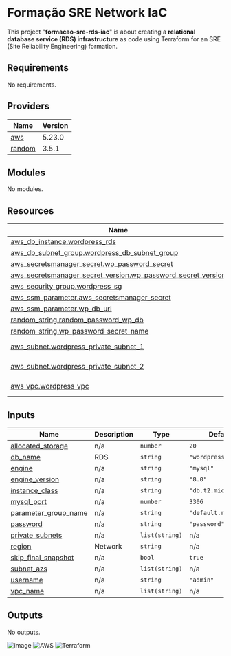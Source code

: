 # Formação SRE Network IaC

This project "**formacao-sre-rds-iac**" is about creating a **relational database service (RDS) infrastructure** as code using Terraform for an SRE (Site Reliability Engineering) formation.

## Requirements

No requirements.

## Providers

| Name | Version |
|------|---------|
| <a name="provider_aws"></a> [aws](#provider\_aws) | 5.23.0 |
| <a name="provider_random"></a> [random](#provider\_random) | 3.5.1 |

## Modules

No modules.

## Resources

| Name | Type |
|------|------|
| [aws_db_instance.wordpress_rds](https://registry.terraform.io/providers/hashicorp/aws/latest/docs/resources/db_instance) | resource |
| [aws_db_subnet_group.wordpress_db_subnet_group](https://registry.terraform.io/providers/hashicorp/aws/latest/docs/resources/db_subnet_group) | resource |
| [aws_secretsmanager_secret.wp_password_secret](https://registry.terraform.io/providers/hashicorp/aws/latest/docs/resources/secretsmanager_secret) | resource |
| [aws_secretsmanager_secret_version.wp_password_secret_version](https://registry.terraform.io/providers/hashicorp/aws/latest/docs/resources/secretsmanager_secret_version) | resource |
| [aws_security_group.wordpress_sg](https://registry.terraform.io/providers/hashicorp/aws/latest/docs/resources/security_group) | resource |
| [aws_ssm_parameter.aws_secretsmanager_secret](https://registry.terraform.io/providers/hashicorp/aws/latest/docs/resources/ssm_parameter) | resource |
| [aws_ssm_parameter.wp_db_url](https://registry.terraform.io/providers/hashicorp/aws/latest/docs/resources/ssm_parameter) | resource |
| [random_string.random_password_wp_db](https://registry.terraform.io/providers/hashicorp/random/latest/docs/resources/string) | resource |
| [random_string.wp_password_secret_name](https://registry.terraform.io/providers/hashicorp/random/latest/docs/resources/string) | resource |
| [aws_subnet.wordpress_private_subnet_1](https://registry.terraform.io/providers/hashicorp/aws/latest/docs/data-sources/subnet) | data source |
| [aws_subnet.wordpress_private_subnet_2](https://registry.terraform.io/providers/hashicorp/aws/latest/docs/data-sources/subnet) | data source |
| [aws_vpc.wordpress_vpc](https://registry.terraform.io/providers/hashicorp/aws/latest/docs/data-sources/vpc) | data source |

## Inputs

| Name | Description | Type | Default | Required |
|------|-------------|------|---------|:--------:|
| <a name="input_allocated_storage"></a> [allocated\_storage](#input\_allocated\_storage) | n/a | `number` | `20` | no |
| <a name="input_db_name"></a> [db\_name](#input\_db\_name) | RDS | `string` | `"wordpress"` | no |
| <a name="input_engine"></a> [engine](#input\_engine) | n/a | `string` | `"mysql"` | no |
| <a name="input_engine_version"></a> [engine\_version](#input\_engine\_version) | n/a | `string` | `"8.0"` | no |
| <a name="input_instance_class"></a> [instance\_class](#input\_instance\_class) | n/a | `string` | `"db.t2.micro"` | no |
| <a name="input_mysql_port"></a> [mysql\_port](#input\_mysql\_port) | n/a | `number` | `3306` | no |
| <a name="input_parameter_group_name"></a> [parameter\_group\_name](#input\_parameter\_group\_name) | n/a | `string` | `"default.mysql8.0"` | no |
| <a name="input_password"></a> [password](#input\_password) | n/a | `string` | `"password"` | no |
| <a name="input_private_subnets"></a> [private\_subnets](#input\_private\_subnets) | n/a | `list(string)` | n/a | yes |
| <a name="input_region"></a> [region](#input\_region) | Network | `string` | n/a | yes |
| <a name="input_skip_final_snapshot"></a> [skip\_final\_snapshot](#input\_skip\_final\_snapshot) | n/a | `bool` | `true` | no |
| <a name="input_subnet_azs"></a> [subnet\_azs](#input\_subnet\_azs) | n/a | `list(string)` | n/a | yes |
| <a name="input_username"></a> [username](#input\_username) | n/a | `string` | `"admin"` | no |
| <a name="input_vpc_name"></a> [vpc\_name](#input\_vpc\_name) | n/a | `list(string)` | n/a | yes |

## Outputs

No outputs.

![image](https://img.shields.io/badge/GitHub-100000?style=for-the-badge&logo=github&logoColor=white) ![AWS](https://img.shields.io/badge/AWS-%23FF9900.svg?style=for-the-badge&logo=amazon-aws&logoColor=white) ![Terraform](https://img.shields.io/badge/terraform-%235835CC.svg?style=for-the-badge&logo=terraform&logoColor=white)